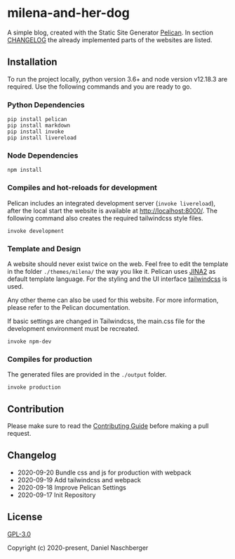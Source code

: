 # milena-and-her-dog

A simple blog, created with the Static Site Generator [Pelican](https://getpelican.com/). In section [CHANGELOG](#CHANGELOG) the already implemented parts of the websites are listed.



## Installation

To run the project locally, python version 3.6+ and node version v12.18.3 are required. Use the following commands and you are ready to go.

### Python Dependencies
```
pip install pelican
pip install markdown
pip install invoke
pip install livereload
```

### Node Dependencies
```
npm install
```


### Compiles and hot-reloads for development

Pelican includes an integrated development server (`invoke livereload`), after the local start the website is available at [http://localhost:8000/](http://localhost:8000/). The following command also creates the required tailwindcss style files. 

```
invoke development
```

### Template and Design 

A website should never exist twice on the web. Feel free to edit the template in the folder `./themes/milena/` the way you like it. Pelican uses [JINA2](https://jinja.palletsprojects.com/) as default template language. For the styling and the UI interface [tailwindcss](https://tailwindcss.com/) is used.

Any other theme can also be used for this website. For more information, please refer to the Pelican documentation. 

If basic settings are changed in Tailwindcss, the main.css file for the development environment must be recreated.

```
invoke npm-dev
```


### Compiles for production

The generated files are provided in the `./output` folder.

```
invoke production
```


## Contribution

Please make sure to read the [Contributing Guide](./CONTRIBUTING.md) before making a pull request.



## Changelog

- 2020-09-20 Bundle css and js for production with webpack
- 2020-09-19 Add tailwindcss and webpack
- 2020-09-18 Improve Pelican Settings
- 2020-09-17 Init Repository



## License

[GPL-3.0](./LICENSE)

Copyright (c) 2020-present, Daniel Naschberger